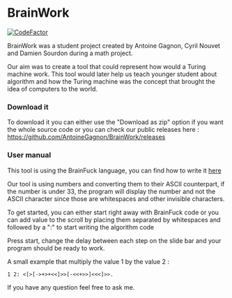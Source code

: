 # BrainWork
[![CodeFactor](https://www.codefactor.io/repository/github/antoinegagnon/brainwork/badge/master)](https://www.codefactor.io/repository/github/antoinegagnon/brainwork/overview/master)


BrainWork was a student project created by Antoine Gagnon, Cyril Nouvet and Damien Sourdon during a math project.

Our aim was to create a tool that could represent how would a Turing machine work. This tool would later help us teach younger student about algorithm and how the Turing machine was the concept that brought the idea of computers to the world.

### Download it 

To download it you can either use the "Download as zip" option if you want the whole source code or you can check our public releases here : https://github.com/AntoineGagnon/BrainWork/releases

### User manual

This tool is using the BrainFuck language, you can find how to write it [here]

Our tool is using numbers and converting them to their ASCII counterpart, if the number is under 33, the program will display the number and not the ASCII character since those are whitespaces and other invisible characters.

To get started, you can either start right away with BrainFuck code or you can add value to the scroll by placing them separated by whitespaces and followed by a ":" to start writing the algorithm code

Press start, change the delay between each step on the slide bar and your program should be ready to work.
    
A small example that multiply the value 1 by the value 2 :


    1 2: <[>[->+>+<<]>>[-<<+>>]<<<]>>. 

If you have any question feel free to ask me.

[here]: http://www.muppetlabs.com/~breadbox/bf/

